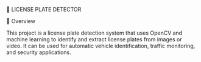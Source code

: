 🚗 LICENSE PLATE DETECTOR

📌 Overview

This project is a license plate detection system that uses OpenCV and machine learning to identify and extract license plates from images or video. It can be used for automatic vehicle identification, traffic monitoring, and security applications.
